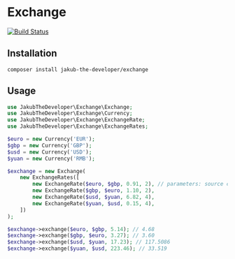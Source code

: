 # Exchange

[![Build Status](https://travis-ci.org/jakubthedeveloper/Exchange.svg?branch=master)](https://travis-ci.org/jakubthedeveloper/Exchange)

## Installation

```shell script
composer install jakub-the-developer/exchange
```

## Usage

```php
use JakubTheDeveloper\Exchange\Exchange;
use JakubTheDeveloper\Exchange\Currency;
use JakubTheDeveloper\Exchange\ExchangeRate;
use JakubTheDeveloper\Exchange\ExchangeRates;

$euro = new Currency('EUR');
$gbp = new Currency('GBP');
$usd = new Currency('USD');
$yuan = new Currency('RMB');

$exchange = new Exchange(
    new ExchangeRates([
        new ExchangeRate($euro, $gbp, 0.91, 2), // parameters: source currency, target currency, rate, precision
        new ExchangeRate($gbp, $euro, 1.10, 2),
        new ExchangeRate($usd, $yuan, 6.82, 4),
        new ExchangeRate($yuan, $usd, 0.15, 4),
    ])
);

$exchange->exchange($euro, $gbp, 5.14); // 4.68
$exchange->exchange($gbp, $euro, 3.27); // 3.60
$exchange->exchange($usd, $yuan, 17.23); // 117.5086
$exchange->exchange($yuan, $usd, 223.46); // 33.519
```



